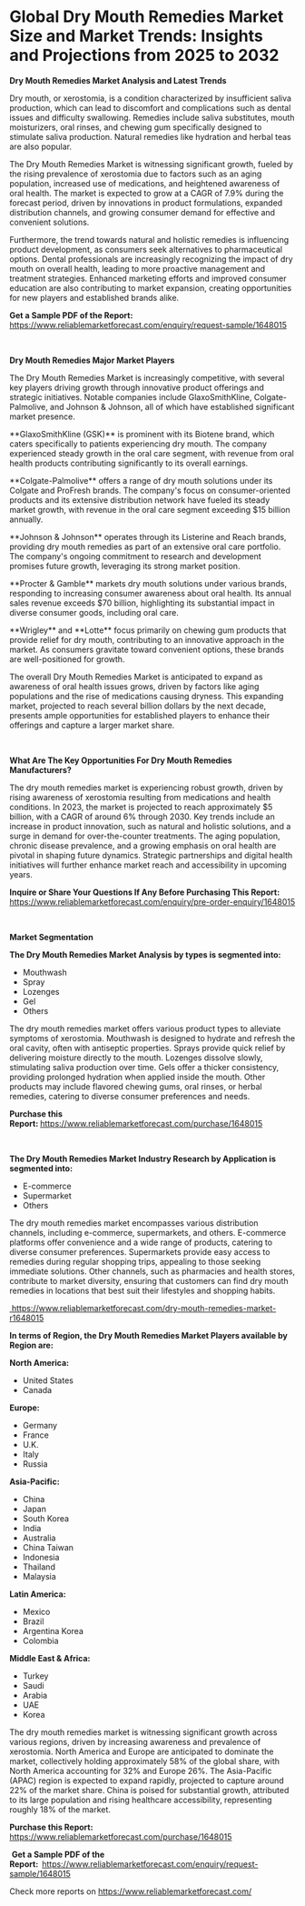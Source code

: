 <p><h1>Global Dry Mouth Remedies Market Size and Market Trends: Insights and Projections from 2025 to 2032</h1></p><p><strong>Dry Mouth Remedies Market Analysis and Latest Trends</strong></p>
<p><p>Dry mouth, or xerostomia, is a condition characterized by insufficient saliva production, which can lead to discomfort and complications such as dental issues and difficulty swallowing. Remedies include saliva substitutes, mouth moisturizers, oral rinses, and chewing gum specifically designed to stimulate saliva production. Natural remedies like hydration and herbal teas are also popular.</p><p>The Dry Mouth Remedies Market is witnessing significant growth, fueled by the rising prevalence of xerostomia due to factors such as an aging population, increased use of medications, and heightened awareness of oral health. The market is expected to grow at a CAGR of 7.9% during the forecast period, driven by innovations in product formulations, expanded distribution channels, and growing consumer demand for effective and convenient solutions. </p><p>Furthermore, the trend towards natural and holistic remedies is influencing product development, as consumers seek alternatives to pharmaceutical options. Dental professionals are increasingly recognizing the impact of dry mouth on overall health, leading to more proactive management and treatment strategies. Enhanced marketing efforts and improved consumer education are also contributing to market expansion, creating opportunities for new players and established brands alike.</p></p>
<p><strong>Get a Sample PDF of the Report:&nbsp;</strong> <a href="https://www.reliablemarketforecast.com/enquiry/request-sample/1648015?utm_campaign=3357&utm_medium=2&utm_source=Github&utm_content=ia&utm_term=08032025&utm_id=dry-mouth-remedies">https://www.reliablemarketforecast.com/enquiry/request-sample/1648015</a></p>
<p>&nbsp;</p>
<p><strong>Dry Mouth Remedies Major Market Players</strong></p>
<p><p>The Dry Mouth Remedies Market is increasingly competitive, with several key players driving growth through innovative product offerings and strategic initiatives. Notable companies include GlaxoSmithKline, Colgate-Palmolive, and Johnson & Johnson, all of which have established significant market presence.</p><p>**GlaxoSmithKline (GSK)** is prominent with its Biotene brand, which caters specifically to patients experiencing dry mouth. The company experienced steady growth in the oral care segment, with revenue from oral health products contributing significantly to its overall earnings.</p><p>**Colgate-Palmolive** offers a range of dry mouth solutions under its Colgate and ProFresh brands. The company's focus on consumer-oriented products and its extensive distribution network have fueled its steady market growth, with revenue in the oral care segment exceeding $15 billion annually.</p><p>**Johnson & Johnson** operates through its Listerine and Reach brands, providing dry mouth remedies as part of an extensive oral care portfolio. The company's ongoing commitment to research and development promises future growth, leveraging its strong market position.</p><p>**Procter & Gamble** markets dry mouth solutions under various brands, responding to increasing consumer awareness about oral health. Its annual sales revenue exceeds $70 billion, highlighting its substantial impact in diverse consumer goods, including oral care.</p><p>**Wrigley** and **Lotte** focus primarily on chewing gum products that provide relief for dry mouth, contributing to an innovative approach in the market. As consumers gravitate toward convenient options, these brands are well-positioned for growth.</p><p>The overall Dry Mouth Remedies Market is anticipated to expand as awareness of oral health issues grows, driven by factors like aging populations and the rise of medications causing dryness. This expanding market, projected to reach several billion dollars by the next decade, presents ample opportunities for established players to enhance their offerings and capture a larger market share.</p></p>
<p>&nbsp;</p>
<p><strong>What Are The Key Opportunities For Dry Mouth Remedies Manufacturers?</strong></p>
<p><p>The dry mouth remedies market is experiencing robust growth, driven by rising awareness of xerostomia resulting from medications and health conditions. In 2023, the market is projected to reach approximately $5 billion, with a CAGR of around 6% through 2030. Key trends include an increase in product innovation, such as natural and holistic solutions, and a surge in demand for over-the-counter treatments. The aging population, chronic disease prevalence, and a growing emphasis on oral health are pivotal in shaping future dynamics. Strategic partnerships and digital health initiatives will further enhance market reach and accessibility in upcoming years.</p></p>
<p><strong>Inquire or Share Your Questions If Any Before Purchasing This Report:</strong> <a href="https://www.reliablemarketforecast.com/enquiry/pre-order-enquiry/1648015?utm_campaign=3357&utm_medium=2&utm_source=Github&utm_content=ia&utm_term=08032025&utm_id=dry-mouth-remedies">https://www.reliablemarketforecast.com/enquiry/pre-order-enquiry/1648015</a></p>
<p>&nbsp;</p>
<p><strong>Market Segmentation</strong></p>
<p><strong>The Dry Mouth Remedies Market Analysis by types is segmented into:</strong></p>
<p><ul><li>Mouthwash</li><li>Spray</li><li>Lozenges</li><li>Gel</li><li>Others</li></ul></p>
<p><p>The dry mouth remedies market offers various product types to alleviate symptoms of xerostomia. Mouthwash is designed to hydrate and refresh the oral cavity, often with antiseptic properties. Sprays provide quick relief by delivering moisture directly to the mouth. Lozenges dissolve slowly, stimulating saliva production over time. Gels offer a thicker consistency, providing prolonged hydration when applied inside the mouth. Other products may include flavored chewing gums, oral rinses, or herbal remedies, catering to diverse consumer preferences and needs.</p></p>
<p><strong>Purchase this Report:&nbsp;</strong><a href="https://www.reliablemarketforecast.com/purchase/1648015?utm_campaign=3357&utm_medium=2&utm_source=Github&utm_content=ia&utm_term=08032025&utm_id=dry-mouth-remedies">https://www.reliablemarketforecast.com/purchase/1648015</a></p>
<p>&nbsp;</p>
<p><strong>The Dry Mouth Remedies Market Industry Research by Application is segmented into:</strong></p>
<p><ul><li>E-commerce</li><li>Supermarket</li><li>Others</li></ul></p>
<p><p>The dry mouth remedies market encompasses various distribution channels, including e-commerce, supermarkets, and others. E-commerce platforms offer convenience and a wide range of products, catering to diverse consumer preferences. Supermarkets provide easy access to remedies during regular shopping trips, appealing to those seeking immediate solutions. Other channels, such as pharmacies and health stores, contribute to market diversity, ensuring that customers can find dry mouth remedies in locations that best suit their lifestyles and shopping habits.</p></p>
<p><a href="https://www.reliablemarketforecast.com/dry-mouth-remedies-market-r1648015?utm_campaign=3357&utm_medium=2&utm_source=Github&utm_content=ia&utm_term=08032025&utm_id=dry-mouth-remedies">&nbsp;https://www.reliablemarketforecast.com/dry-mouth-remedies-market-r1648015</a></p>
<p><strong>In terms of Region, the Dry Mouth Remedies Market Players available by Region are:</strong></p>
<p>
    <p> <strong> North America: </strong>
        <ul>
            <li>United States</li>
            <li>Canada</li>
        </ul>
        </p> 
    <p> <strong> Europe: </strong>
        <ul>
            <li>Germany</li>
            <li>France</li>
            <li>U.K.</li>
            <li>Italy</li>
            <li>Russia</li>
        </ul>
        </p> 
    <p> <strong> Asia-Pacific: </strong>
        <ul>
            <li>China</li>
            <li>Japan</li>
            <li>South Korea</li>
            <li>India</li>
            <li>Australia</li>
            <li>China Taiwan</li>
            <li>Indonesia</li>
            <li>Thailand</li>
            <li>Malaysia</li>
        </ul>
        </p> 
    <p> <strong> Latin America: </strong>
        <ul>
            <li>Mexico</li>
            <li>Brazil</li>
            <li>Argentina Korea</li>
            <li>Colombia</li>
        </ul>
        </p> 
    <p> <strong> Middle East & Africa: </strong>
        <ul>
            <li>Turkey</li>
            <li>Saudi</li>
            <li>Arabia</li>
            <li>UAE</li>
            <li>Korea</li>
        </ul>
    </p>
    </p>
<p><p>The dry mouth remedies market is witnessing significant growth across various regions, driven by increasing awareness and prevalence of xerostomia. North America and Europe are anticipated to dominate the market, collectively holding approximately 58% of the global share, with North America accounting for 32% and Europe 26%. The Asia-Pacific (APAC) region is expected to expand rapidly, projected to capture around 22% of the market share. China is poised for substantial growth, attributed to its large population and rising healthcare accessibility, representing roughly 18% of the market.</p></p>
<p><strong>Purchase this Report: </strong><a href="https://www.reliablemarketforecast.com/purchase/1648015?utm_campaign=3357&utm_medium=2&utm_source=Github&utm_content=ia&utm_term=08032025&utm_id=dry-mouth-remedies">https://www.reliablemarketforecast.com/purchase/1648015</a></p>
<p>&nbsp;<strong>Get a Sample PDF of the Report:&nbsp;&nbsp;</strong><a href="https://www.reliablemarketforecast.com/enquiry/request-sample/1648015?utm_campaign=3357&utm_medium=2&utm_source=Github&utm_content=ia&utm_term=08032025&utm_id=dry-mouth-remedies">https://www.reliablemarketforecast.com/enquiry/request-sample/1648015</a></p>
<p><strong></strong></p>
<p>Check more reports on <a href="https://www.reliablemarketforecast.com/?utm_campaign=3357&utm_medium=2&utm_source=Github&utm_content=ia&utm_term=08032025&utm_id=dry-mouth-remedies">https://www.reliablemarketforecast.com/</a></p>